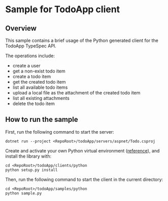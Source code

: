 # Sample for TodoApp client

## Overview

This sample contains a brief usage of the Python generated client for the TodoApp TypeSpec API.

The operations include:
- create a user
- get a non-exist todo item
- create a todo item
- get the created todo item
- list all available todo items
- upload a local file as the attachment of the created todo item
- list all existing attachments
- delete the todo item

## How to run the sample

First, run the following command to start the server:
```
dotnet run --project <RepoRoot>/todoApp/servers/aspnet/Todo.csproj
```

Create and activate your own Python virtual environment ([reference](https://docs.python.org/3/library/venv.html)), and install the library with:
```
cd <RepoRoot>/todoApp/clients/python
python setup.py install
```

Then, run the following command to start the client in the current directory:
```
cd <RepoRoot>/todoApp/samples/python
python sample.py
```